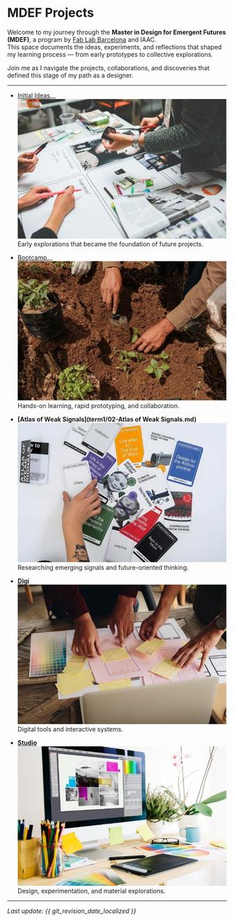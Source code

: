 # MDEF Projects

Welcome to my journey through the **Master in Design for Emergent Futures (MDEF)**, a program by [Fab Lab Barcelona](https://mdef.fablabbcn.org/) and IAAC.  
This space documents the ideas, experiments, and reflections that shaped my learning process — from early prototypes to collective explorations.

Join me as I navigate the projects, collaborations, and discoveries that defined this stage of my path as a designer.

---

<div class="grid cards" markdown>

- [Initial Ideas](project/project.md)__  
  ![Initial Ideas](../images/initial-ideas.jpg)
  <br>Early explorations that became the foundation of future projects.

- [Bootcamp](term1/01-Bootcamp.md)__  
  ![Bootcamp](../images/bootcamp.jpg)
  <br>Hands-on learning, rapid prototyping, and collaboration.

- __[Atlas of Weak Signals](term1/02-Atlas of Weak Signals.md)__  
  ![Atlas of Weak Signals](../images/atlas.jpg)
  <br>Researching emerging signals and future-oriented thinking.

-  __[Digi](term1/01-Bootcamp.md)__  
  ![Digi](../images/digi.jpg)
  <br>Digital tools and interactive systems.

- __[Studio](term1/01-Bootcamp.md)__  
  ![Studio](../images/studio.jpg)
  <br>Design, experimentation, and material explorations.

</div>

---

*Last update: {{ git_revision_date_localized }}*
